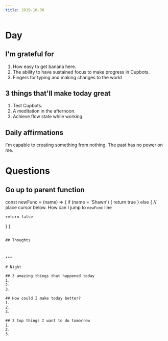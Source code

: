 ```yaml
---
title: 2019-10-30
---
```


# Day

## I'm grateful for
1. How easy to get banana here.
2. The ability to have sustained focus to make progress in Cupbots.
3. Fingers for typing and making changes to the world

## 3 things that'll make today great
1. Test Cupbots.
2. A meditation in the afternoon.
3. Achieve flow state while working.

## Daily affirmations

I'm capable to creating something from nothing. The past has no power on me.

# Questions

## Go up to parent function


const newFunc = (name) => {
  if (name = 'Shawn') {
    return true
  } else {
    // place cursor below. How can I jump to `newFunc` line

    return false
  }
}
```

## Thoughts



***

# Night

## 3 amazing things that happened today
1.
2.
3.

## How could I make today better?
1.
2.
3.

## 3 top things I want to do tomorrow
1.
2.
3.

